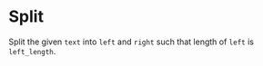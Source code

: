 # Split 

Split the given `text` into `left` and `right` such that
length of `left` is `left_length`.
